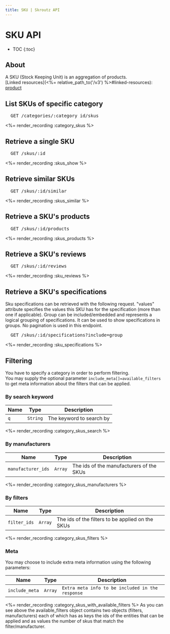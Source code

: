 ```yaml
---
title: SKU | Skroutz API
---
```


# SKU API

* TOC
{:toc}

## About

A SKU (Stock Keeping Unit) is an aggregation of products.  
[Linked resources](<%= relative_path_to('/v3') %>#linked-resources): [product](<%= relative_path_to('/v3/product') %>)

## List SKUs of specific category

<pre class="terminal">
  GET /categories/:category_id/skus
</pre>

<%= render_recording :category_skus %>

## Retrieve a single SKU

<pre class="terminal">
  GET /skus/:id
</pre>

<%= render_recording :skus_show %>

## Retrieve similar SKUs

<pre class="terminal">
  GET /skus/:id/similar
</pre>

<%= render_recording :skus_similar %>

## Retrieve a SKU's products

<pre class="terminal">
  GET /skus/:id/products
</pre>

<%= render_recording :skus_products %>

## Retrieve a SKU's reviews

<pre class="terminal">
  GET /skus/:id/reviews
</pre>

<%= render_recording :sku_reviews %>

## Retrieve a SKU's specifications

Sku specifications can be retrieved with the following request. "values"
attribute specifies the values this SKU has for the specification
(more than one if applicable). Group can be included/embedded and represents
a logical grouping of specifications. It can be used to show specifications in
groups. No pagination is used in this endpoint.

<pre class="terminal">
  GET /skus/:id/specifications?include=group
</pre>

<%= render_recording :sku_specifications %>

## Filtering

You have to specify a category in order to perform filtering.  
You may supply the optional parameter `include_meta[]=available_filters`
to get meta information about the filters that can be applied.


### By search keyword 

Name | Type | Description
-----| -----| -----------
`q` | `String` | The keyword to search by 

<%= render_recording :category_skus_search %>

### By manufacturers

Name | Type | Description
-----| -----| -----------
`manufacturer_ids` | `Array` | The ids of the manufacturers of the SKUs

<%= render_recording :category_skus_manufacturers %>

### By filters

Name | Type | Description
-----| -----| -----------
`filter_ids` | `Array` | The ids of the filters to be applied on the SKUs

<%= render_recording :category_skus_filters %>

### Meta
You may choose to include extra meta information using the following parameters:

Name | Type | Description
-----| -----| -----------
`include_meta` | `Array` | `Extra meta info to be included in the response`

<%= render_recording :category_skus_with_available_filters %>
As you can see above the available_filters object contains two objects
(filters, manufacturers) each of which has as keys the ids of the
entities that can be applied and as values the number of skus that match
the filter/manufacturer.
